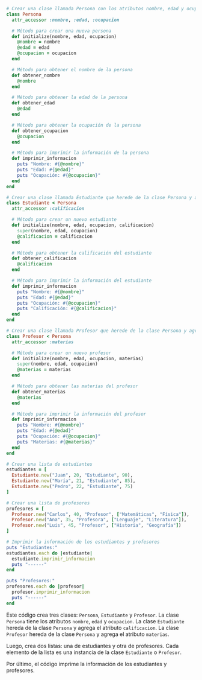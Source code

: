 ```ruby
# Crear una clase llamada Persona con los atributos nombre, edad y ocupación
class Persona
  attr_accessor :nombre, :edad, :ocupacion

  # Método para crear una nueva persona
  def initialize(nombre, edad, ocupacion)
    @nombre = nombre
    @edad = edad
    @ocupacion = ocupacion
  end

  # Método para obtener el nombre de la persona
  def obtener_nombre
    @nombre
  end

  # Método para obtener la edad de la persona
  def obtener_edad
    @edad
  end

  # Método para obtener la ocupación de la persona
  def obtener_ocupacion
    @ocupacion
  end

  # Método para imprimir la información de la persona
  def imprimir_informacion
    puts "Nombre: #{@nombre}"
    puts "Edad: #{@edad}"
    puts "Ocupación: #{@ocupacion}"
  end
end

# Crear una clase llamada Estudiante que herede de la clase Persona y agregue el atributo calificacion
class Estudiante < Persona
  attr_accessor :calificacion

  # Método para crear un nuevo estudiante
  def initialize(nombre, edad, ocupacion, calificacion)
    super(nombre, edad, ocupacion)
    @calificacion = calificacion
  end

  # Método para obtener la calificación del estudiante
  def obtener_calificacion
    @calificacion
  end

  # Método para imprimir la información del estudiante
  def imprimir_informacion
    puts "Nombre: #{@nombre}"
    puts "Edad: #{@edad}"
    puts "Ocupación: #{@ocupacion}"
    puts "Calificación: #{@calificacion}"
  end
end

# Crear una clase llamada Profesor que herede de la clase Persona y agregue el atributo materias
class Profesor < Persona
  attr_accessor :materias

  # Método para crear un nuevo profesor
  def initialize(nombre, edad, ocupacion, materias)
    super(nombre, edad, ocupacion)
    @materias = materias
  end

  # Método para obtener las materias del profesor
  def obtener_materias
    @materias
  end

  # Método para imprimir la información del profesor
  def imprimir_informacion
    puts "Nombre: #{@nombre}"
    puts "Edad: #{@edad}"
    puts "Ocupación: #{@ocupacion}"
    puts "Materias: #{@materias}"
  end
end

# Crear una lista de estudiantes
estudiantes = [
  Estudiante.new("Juan", 20, "Estudiante", 90),
  Estudiante.new("María", 21, "Estudiante", 85),
  Estudiante.new("Pedro", 22, "Estudiante", 75)
]

# Crear una lista de profesores
profesores = [
  Profesor.new("Carlos", 40, "Profesor", ["Matemáticas", "Física"]),
  Profesor.new("Ana", 35, "Profesora", ["Lenguaje", "Literatura"]),
  Profesor.new("Luis", 45, "Profesor", ["Historia", "Geografía"])
]

# Imprimir la información de los estudiantes y profesores
puts "Estudiantes:"
estudiantes.each do |estudiante|
  estudiante.imprimir_informacion
  puts "------"
end

puts "Profesores:"
profesores.each do |profesor|
  profesor.imprimir_informacion
  puts "------"
end
```

Este código crea tres clases: `Persona`, `Estudiante` y `Profesor`. La clase `Persona` tiene los atributos `nombre`, `edad` y `ocupacion`. La clase `Estudiante` hereda de la clase `Persona` y agrega el atributo `calificacion`. La clase `Profesor` hereda de la clase `Persona` y agrega el atributo `materias`.

Luego, crea dos listas: una de estudiantes y otra de profesores. Cada elemento de la lista es una instancia de la clase `Estudiante` o `Profesor`.

Por último, el código imprime la información de los estudiantes y profesores.